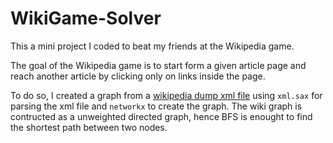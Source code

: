 # WikiGame-Solver
This a mini project I coded to beat my friends at the Wikipedia game.

The goal of the Wikipedia game is to start form a given article page and reach another article by clicking only on links inside the page.

To do so, I created a graph from a [wikipedia dump xml file](https://mirror.accum.se/mirror/wikimedia.org/dumps/) using `xml.sax` for parsing the xml file and `networkx` to create the graph. The wiki graph is contructed as a unweighted directed graph, hence BFS is enought to find the shortest path between two nodes.
